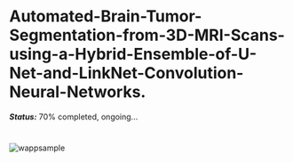 # Automated-Brain-Tumor-Segmentation-from-3D-MRI-Scans-using-a-Hybrid-Ensemble-of-U-Net-and-LinkNet-Convolution-Neural-Networks.


***_Status:_*** 70% completed, ongoing...

# 



![wappsample](https://user-images.githubusercontent.com/111432785/228903412-33601235-9175-4bc0-86d5-ca08755f2341.png)

